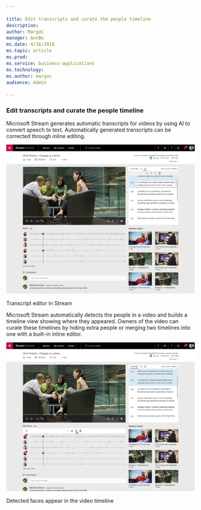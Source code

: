 ```yaml
---

title: Edit transcripts and curate the people timeline
description: 
author: MargoC
manager: AnnBe
ms.date: 4/16/2018
ms.topic: article
ms.prod: 
ms.service: business-applications
ms.technology: 
ms.author: margoc
audience: Admin

---
```

### Edit transcripts and curate the people timeline



Microsoft Stream generates automatic transcripts for videos by using AI to
convert speech to text. Automatically generated transcripts can be corrected
through inline editing.

![A screenshot of the transcript editor in Stream](media/edit-transcripts-and-curate-the-people-timeline-1.png "A screenshot of the transcript editor in Stream")
<!-- picture -->


Transcript editor in Stream

Microsoft Stream automatically detects the people in a video and builds a
timeline view showing where they appeared. Owners of the video can curate these
timelines by hiding extra people or merging two timelines into one with a
built-in inline editor.

![A screenshot showing how detected faces will appear in the video timeline in Stream](media/edit-transcripts-and-curate-the-people-timeline-2.png "A screenshot showing how detected faces will appear in the video timeline in Stream")
<!-- picture -->


Detected faces appear in the video timeline
